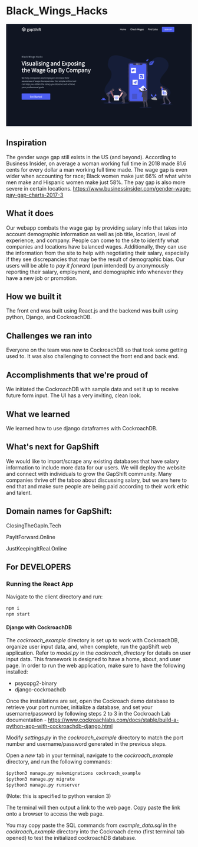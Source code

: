 # Black_Wings_Hacks
<img src="./images/GapShift_01.png">

## Inspiration
The gender wage gap still exists in the US (and beyond). According to Business Insider, on average a woman working full time in 2018 made 81.6 cents for every dollar a man working full time made. The wage gap is even wider when accounting for race; Black women make just 66% of what white men make and Hispanic women make just 58%. The pay gap is also more severe in certain locations.
https://www.businessinsider.com/gender-wage-pay-gap-charts-2017-3

## What it does
Our webapp combats the wage gap by providing salary info that takes into account demographic information as well as job title, location, level of experience, and company. People can come to the site to identify what companies and locations have balanced wages. Additionally, they can use the information from the site to help with negotiating their salary, especially if they see discrepancies that may be the result of demographic bias. Our users will be able to _pay it forward_ (pun intended) by anonymously reporting their salary, employment, and demographic info whenever they have a new job or promotion. 

## How we built it
The front end was built using React.js and the backend was built using python, Django, and CockroachDB.

## Challenges we ran into
Everyone on the team was new to CockroachDB so that took some getting used to. It was also challenging to connect the front end and back end.

## Accomplishments that we're proud of
We initiated the CockroachDB with sample data and set it up to receive future form input. The UI has a very inviting, clean look.

## What we learned
We learned how to use django dataframes with CockroachDB. 

## What's next for GapShift
We would like to import/scrape any existing databases that have salary information to include more data for our users. We will deploy the website and connect with individuals to grow the GapShift community. Many companies thrive off the taboo about discussing salary, but we are here to end that and make sure people are being paid according to their work ethic and talent.

## Domain names for GapShift:
ClosingTheGapIn.Tech

PayItForward.Online

JustKeepingItReal.Online


## For DEVELOPERS

### Running the React App

Navigate to the client directory and run: 
```
npm i
npm start
```

#### Django with CockroachDB

The *cockroach_example* directory is set up to work with CockroachDB, organize user input data, and, when complete, run the gapShift web application.
Refer to _model.py_ in the _cockroach_directory_ for details on user input data. This framework is designed to have a home, about, and user page.
In order to run the web application, make sure to have the following installed: 

- psycopg2-binary
- django-cockroachdb

Once the installations are set, open the Cockroach demo database to retrieve your port number, initialize a database, and set your username/password by following steps 2 to 3 in the Cockroach Lab documentation - https://www.cockroachlabs.com/docs/stable/build-a-python-app-with-cockroachdb-django.html

Modify _settings.py_ in the _cockroach_example_ directory to match the port number and username/password generated in the previous steps.

Open a _new_ tab in your terminal, navigate to the _cockroach_example_ directory, and run the following commands: 

```
$python3 manage.py makemigrations cockroach_example
$python3 manage.py migrate
$python3 manage.py runserver
```

(Note: this is specified to python version 3)

The terminal will then output a link to the web page. 
Copy paste the link onto a browser to access the web page. 

You may copy paste the SQL commands from _example_data.sql_ in the _cockroach_example_ directory into the Cockroach demo (first terminal tab opened) to test the initialized cockroachDB database.
